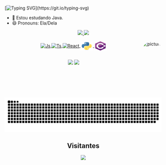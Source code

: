 ###

[![Typing SVG](https://readme-typing-svg.herokuapp.com?color=%233FF744&size=38&duration=4000&center=true&vCenter=true&width=1000&height=101&lines=Ol%C3%A1%2C+me+chamo+Rayssa.;Sou+estudante+de+Engenharia+da+Computa%C3%A7%C3%A3o.!;Seja+bem-vindo(a)+ao+meu+perfil!)](https://git.io/typing-svg)

- 🌱 Estou estudando Java.
- 😄 Pronouns: Ela/Dela

<div align="center">
  <a href="https://github.com/RayVilaca">
  <img height="180em" src="https://github-readme-stats.vercel.app/api?username=RayVilaca&show_icons=true&theme=merko&include_all_commits=true&count_private=true"/>
  <img height="180em" src="https://github-readme-stats.vercel.app/api/top-langs/?username=RayVilaca&layout=compact&langs_count=7&theme=merko"/>
</div>
  
 <div align="center" style="display: inline_block"><br>
    <img align="center" alt="Js" height="30" width="40" src="https://cdn.jsdelivr.net/gh/devicons/devicon/icons/java/java-original.svg">
    <img align="center" alt="Ts" height="30" width="40" src="https://cdn.jsdelivr.net/gh/devicons/devicon/icons/typescript/typescript-original.svg">
    <img align="center" alt="React" height="30" width="40" src="https://cdn.jsdelivr.net/gh/devicons/devicon/icons/c/c-original.svg">
    <img align="center" alt="Python" height="30" width="40" src="https://raw.githubusercontent.com/devicons/devicon/master/icons/python/python-original.svg">
    <img align="center" alt="Csharp" height="30" width="40" src="https://raw.githubusercontent.com/devicons/devicon/master/icons/csharp/csharp-original.svg">
        <img align="right" alt="picture" height="180em" style="border-radius:50px;"  src="https://cdn.discordapp.com/attachments/699325576485273752/948641104713113640/Webp.net-gifmaker.gif">
  </div>
  
  ##
  
  <div align="center">
   <a href="Rhttps://discord.com/channels/Rayssa%20cav#9518" target="_blank"><img src="https://img.shields.io/badge/Discord-7289DA?style=for-the-badge&logo=discord&logoColor=white" target="_blank"></a> 
    <a href="https://www.linkedin.com/in/rayssa-vila%C3%A7a-6b21021a4/" target="_blank"><img src="https://img.shields.io/badge/-LinkedIn-%230077B5?style=for-the-badge&logo=linkedin&logoColor=white" target="_blank"></a> 
  </div>
  
  ![Snake animation](https://github.com/RayVilaca/RayVilaca/blob/output/github-contribution-grid-snake.svg)
  
  <div align="center">
    <h2>Visitantes</h2>
  </div>
   <p align="center"> 
   <img alingn="center" src="https://profile-counter.glitch.me/RayVilaca/count.svg"/>
 </p>

  
